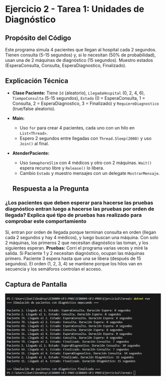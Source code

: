 # Ejercicio 2 - Tarea 1: Unidades de Diagnóstico

## Propósito del Código

Este programa simula 4 pacientes que llegan al hospital cada 2 segundos. Tienen consulta (5-15 segundos) y, si lo necesitan (50% de probabilidad), usan una de 2 máquinas de diagnóstico (15 segundos). Muestro estados (EsperaConsulta, Consulta, EsperaDiagnostico, Finalizado).

## Explicación Técnica

- **Clase Paciente:** Tiene `Id` (aleatorio), `LlegadaHospital` (0, 2, 4, 6), `TiempoConsulta` (5-15 segundos), `Estado` (0 = EsperaConsulta, 1 = Consulta, 2 = EsperaDiagnostico, 3 = Finalizado) y `RequiereDiagnostico` (true/false aleatorio).
- **Main:**
  - Uso `for` para crear 4 pacientes, cada uno con un hilo en `List<Thread>`.
  - Espero 2 segundos entre llegadas con `Thread.Sleep(2000)` y uso `Join()` al final.
- **AtenderPaciente:**
  - Uso `SemaphoreSlim` con 4 médicos y otro con 2 máquinas. `Wait()` espera recurso libre y `Release()` lo libera.
  - Cambio `Estado` y muestro mensajes con un delegate `MostrarMensaje`.

  ## Respuesta a la Pregunta

### ¿Los pacientes que deben esperar para hacerse las pruebas diagnóstico entran luego a hacerse las pruebas por orden de llegada? Explica qué tipo de pruebas has realizado para comprobar este comportamiento

Sí, entran por orden de llegada porque terminan consulta en orden (llegan cada 2 segundos y hay 4 médicos), y luego buscan una máquina. Con solo 2 máquinas, los primeros 2 que necesitan diagnóstico las toman, y los siguientes esperan.
**Pruebas:** Corrí el programa varias veces y miré la salida. Si Paciente 1 y 2 necesitan diagnóstico, ocupan las máquinas primero. Paciente 3 espera hasta que una se libera (después de 15 segundos). El orden (1, 2, 3, 4) se mantiene porque los hilos van en secuencia y los semáforos controlan el acceso.

## Captura de Pantalla

![Captura de salida](image.png)
